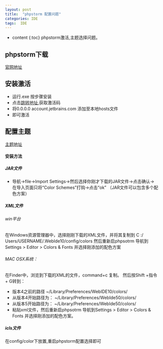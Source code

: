 ```yaml
---
layout: post
title:  "phpstorm 配置问题"
categories: IDE
tags:  IDE
---
```


* content
{:toc}
phpstorm激活,主题选择问题。

<!--excerpt-->
## phpstorm下载
[官网地址](https://www.jetbrains.com/products.html?fromMenu)

## 安装激活
- 运行.exe 按步骤安装
- 点击[跳转地址](http://idea.lanyus.com/),获取激活码
- 将0.0.0.0 account.jetbrains.com 添加至本地hosts文件
- 即可激活

## 配置主题
[主题地址](http://www.phpstorm-themes.com/theme/linarcx)
#### 安装方法
#####  JAR文件 
- 导航->file->Import Settings->然后选择你刚才下载的JAR文件->点击确认->在导入页面只将“Color Schemes”打钩->点击“ok” 
（JAR文件可以包含多个配色方案） 

##### XML文件 
###### win平台 
在Windows资源管理器中，选择刚刚下载的XML文件，并将其复制到 
C :/ Users/USERNAME/.WebIde10/config/colors 
然后重新启phpsotrm 
导航到Settings > Editor > Colors & Fonts 并选择刚添加的配色方案

######  MAC OSX系统： 
在Finder中，浏览到下载的XML的文件，command+c 复制。 
然后按Shift +指令+ G转到： 
- 版本4之前的路径 
~/Library/Preferences/WebIDE10/colors/ 
- 从版本4开始路径为： 
~/Library/Preferences/WebIde50/colors/ 
- 从版本5开始路径为： 
~/Library/Preferences/WebIde50/colors/ 
- 粘贴xml文件，然后重新启phpsotrm 
导航到Settings > Editor > Colors & Fonts 并选择刚添加的配色方案。 

##### icls文件 
在config/color下放置,重启phpstorm配置选择即可


